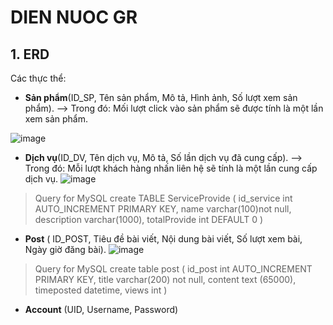 # DIEN NUOC GR
## 1. ERD 
Các thực thể:
- **Sản phẩm**(ID_SP, Tên sản phẩm, Mô tả, Hình ảnh, Số lượt xem sản phẩm).
  --> Trong đó: Mối lượt click vào sản phẩm sẽ được tính là một lần xem sản phẩm.
  
![image](https://user-images.githubusercontent.com/84958646/212615126-7b15d172-31ad-4f4a-b8d2-0b491798a08e.png)

  
- **Dịch vụ**(ID_DV, Tên dịch vụ, Mô tả, Số lần dịch vụ đã cung cấp). 
  --> Trong đó: Mỗi lượt khách hàng nhấn liên hệ sẽ tính là một lần cung cấp dịch vụ.
  ![image](https://user-images.githubusercontent.com/84958646/212615394-a84bd9a5-386a-467b-aaab-9e3a7d8bb4d7.png)
> Query for MySQL
    create TABLE ServiceProvide
    (
      id_service int AUTO_INCREMENT PRIMARY KEY,
        name varchar(100)not null,
        description varchar(1000),
        totalProvide int DEFAULT 0
    ) 
    
- **Post** ( ID_POST, Tiêu đề bài viết, Nội dung bài viết, Số lượt xem bài, Ngày giờ đăng bài).
  ![image](https://user-images.githubusercontent.com/84958646/212616356-33bec261-4e71-4ad8-a9d5-77777133f743.png)
> Query for MySQL
  create table post
  (
    id_post int AUTO_INCREMENT PRIMARY KEY,
      title varchar(200) not null,
      content text (65000),
      timeposted datetime,
      views int
  )

- **Account** (UID, Username, Password)



